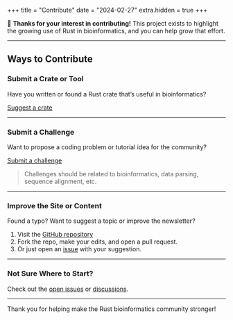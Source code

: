 +++
title = "Contribute"
date = "2024-02-27"
extra.hidden = true
+++

🦀 **Thanks for your interest in contributing!**
This project exists to highlight the growing use of Rust in bioinformatics,
and you can help grow that effort.

---

## Ways to Contribute

### Submit a Crate or Tool

Have you written or found a Rust crate that’s useful in bioinformatics?

[Suggest a crate](https://github.com/dawnandrew100/seq.rs/issues)

---

### Submit a Challenge

Want to propose a coding problem or tutorial idea for the community?

[Submit a challenge](https://github.com/dawnandrew100/seqrs-challenges/issues)

> Challenges should be related to bioinformatics, data parsing,
sequence alignment, etc.

---

### Improve the Site or Content

Found a typo? Want to suggest a topic or improve the newsletter?

1. Visit the [GitHub repository](https://github.com/dawnandrew100/seq.rs)
2. Fork the repo, make your edits, and open a pull request.
3. Or just open an [issue](https://github.com/dawnandrew100/seq.rs/issues)
with your suggestion.

---

### Not Sure Where to Start?

Check out the [open issues](https://github.com/dawnandrew100/seq.rs/issues) or [discussions](https://github.com/dawnandrew100/seq.rs/discussions).

---

Thank you for helping make the Rust bioinformatics community stronger!
